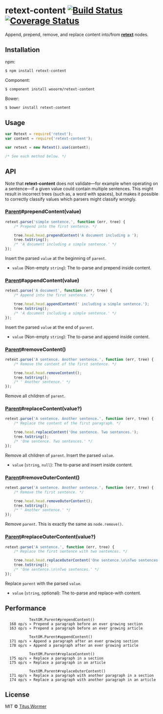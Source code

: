 # retext-content [![Build Status](https://img.shields.io/travis/wooorm/retext-content.svg?style=flat)](https://travis-ci.org/wooorm/retext-content) [![Coverage Status](https://img.shields.io/coveralls/wooorm/retext-content.svg?style=flat)](https://coveralls.io/r/wooorm/retext-content?branch=master)

Append, prepend, remove, and replace content into/from  **[retext](https://github.com/wooorm/retext)** nodes.

## Installation

npm:

```bash
$ npm install retext-content
```

Component:

```bash
$ component install wooorm/retext-content
```

Bower:

```bash
$ bower install retext-content
```

## Usage

```javascript
var Retext = require('retext');
var content = require('retext-content');

var retext = new Retext().use(content);

/* See each method below. */
```

## API

Note that **retext-content** does not validate—for example when operating on a sentence—if a given value could contain multiple sentences. This might result in incorrect trees (such as, a word with spaces), but makes it possible to correctly classify values which parsers might classify wrongly.

### [Parent](https://github.com/wooorm/textom#textomparent-nlcstparent)#prependContent(value)

```javascript
retext.parse('simple sentence.', function (err, tree) {
    /* Prepend into the first sentence. */

    tree.head.head.prependContent('A document including a ');
    tree.toString();
    /* 'A document including a simple sentence.' */
});
```

Insert the parsed `value` at the beginning of `parent`.

- `value` (Non-empty `string`): The to-parse and prepend inside content.

### [Parent](https://github.com/wooorm/textom#textomparent-nlcstparent)#appendContent(value)

```javascript
retext.parse('A document', function (err, tree) {
    /* Append into the first sentence. */

    tree.head.head.appendContent(' including a simple sentence.');
    tree.toString();
    /* 'A document including a simple sentence.' */
});
```

Insert the parsed `value` at the end of `parent`.

- `value` (Non-empty `string`): The to-parse and append inside content.

### [Parent](https://github.com/wooorm/textom#textomparent-nlcstparent)#removeContent()

```javascript
retext.parse('A sentence. Another sentence.', function (err, tree) {
    /* Remove the content of the first sentence. */

    tree.head.head.removeContent();
    tree.toString();
    /* ' Another sentence.' */
});
```

Remove all children of `parent`.

### [Parent](https://github.com/wooorm/textom#textomparent-nlcstparent)#replaceContent(value?)

```javascript
retext.parse('A sentence. Another sentence.', function (err, tree) {
    /* Replace the content of the first paragraph. */

    tree.head.replaceContent('One sentence. Two sentences.');
    tree.toString();
    /* 'One sentence. Two sentences.' */
});
```

Remove all children of `parent`. Insert the parsed `value`.

- `value` (`string`, `null`): The to-parse and insert inside content.

### [Parent](https://github.com/wooorm/textom#textomparent-nlcstparent)#removeOuterContent()

```javascript
retext.parse('A sentence. Another sentence.', function (err, tree) {
    /* Remove the first sentence. */

    tree.head.head.removeOuterContent();
    tree.toString();
    /* ' Another sentence.' */
});
```

Remove `parent`. This is exactly the same as `node.remove()`.

### [Parent](https://github.com/wooorm/textom#textomparent-nlcstparent)#replaceOuterContent(value?)

```javascript
retext.parse('A sentence.', function (err, tree) {
    /* Replace the first sentence with two sentences. */

    tree.head.head.replaceOuterContent('One sentence.\n\nTwo sentences.');
    tree.toString();
    /* 'One sentence.\n\nTwo sentences.' */
});
```

Replace `parent` with the parsed `value`.

- `value` (`string`, optional): The to-parse and replace-with content.

## Performance

```text
           TextOM.Parent#prependContent()
  168 op/s » Prepend a paragraph before an ever growing section
  163 op/s » Prepend a paragraph before an ever growing article

           TextOM.Parent#appendContent()
  171 op/s » Append a paragraph after an ever growing section
  178 op/s » Append a paragraph after an ever growing article

           TextOM.Parent#replaceContent()
  175 op/s » Replace a paragraph in a section
  175 op/s » Replace a paragraph in an article

           TextOM.Parent#replaceOuterContent()
  171 op/s » Replace a paragraph with another paragraph in a section
  174 op/s » Replace a paragraph with another paragraph in an article
```

## License

MIT © [Titus Wormer](http://wooorm.com)
